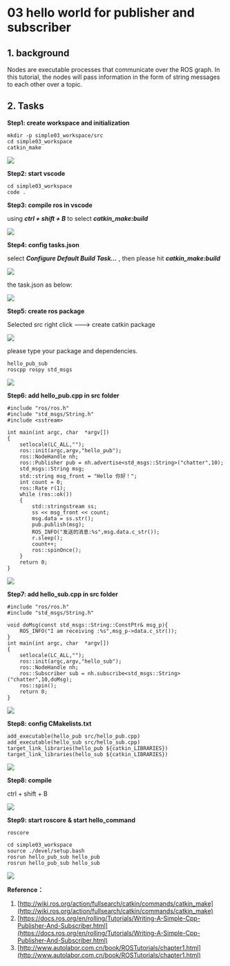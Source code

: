 # 03 hello world for publisher and subscriber

## 1. background

Nodes are executable processes that communicate over the ROS graph. In this tutorial, the nodes will pass information in the form of string messages to each other over a topic. 

## 2. Tasks

**Step1: create workspace and initialization**

```
mkdir -p simple03_workspace/src
cd simple03_workspace
catkin_make
```

![](images/2022-06-10_124650.png)

**Step2: start vscode**

```
cd simple03_workspace
code .
```

**Step3: compile ros in vscode**

using ***ctrl + shift + B*** to select ***catkin_make:build***

![](images/2022-06-10_124911.png)

**Step4: config tasks.json**

select ***Configure Default Build Task...*** , then please hit ***catkin_make:build***

![](images/2022-06-10_125431.png)

the task.json as below:

![](images/2022-06-10_125536.png)

**Step5: create ros package**

Selected src right click ---> create catkin package

![](images/2022-06-10_125622.png)

please type your package and dependencies.

```
hello_pub_sub
roscpp rospy std_msgs
```

![](images/2022-06-10_125752.png)

**Step6: add hello_pub.cpp in src folder**

```
#include "ros/ros.h"
#include "std_msgs/String.h"
#include <sstream>

int main(int argc, char  *argv[])
{   
    setlocale(LC_ALL,"");
    ros::init(argc,argv,"hello_pub");
    ros::NodeHandle nh;
    ros::Publisher pub = nh.advertise<std_msgs::String>("chatter",10);
    std_msgs::String msg;
    std::string msg_front = "Hello 你好！"; 
    int count = 0; 
    ros::Rate r(1);
    while (ros::ok())
    {
        std::stringstream ss;
        ss << msg_front << count;
        msg.data = ss.str();
        pub.publish(msg);
        ROS_INFO("发送的消息:%s",msg.data.c_str());
        r.sleep();
        count++;
        ros::spinOnce();
    }
    return 0;
}
```

![](images/2022-06-10_130053.png)

**Step7: add hello_sub.cpp in src folder**

```
#include "ros/ros.h"
#include "std_msgs/String.h"

void doMsg(const std_msgs::String::ConstPtr& msg_p){
    ROS_INFO("I am receiving :%s",msg_p->data.c_str());
}
int main(int argc, char  *argv[])
{
    setlocale(LC_ALL,"");
    ros::init(argc,argv,"hello_sub");
    ros::NodeHandle nh;
    ros::Subscriber sub = nh.subscribe<std_msgs::String>("chatter",10,doMsg);
    ros::spin();
    return 0;
}

```

![](images/2022-06-10_130511.png)

**Step8: config CMakelists.txt**

```
add_executable(hello_pub src/hello_pub.cpp)
add_executable(hello_sub src/hello_sub.cpp)
target_link_libraries(hello_pub ${catkin_LIBRARIES})
target_link_libraries(hello_sub ${catkin_LIBRARIES})
```

![](images/2022-06-10_130701.png)

**Step8:  compile**

ctrl + shift + B

![](images/2022-06-10_130845.png)

**Step9:  start roscore** **& start hello_command**

```
roscore

cd simple03_workspace
source ./devel/setup.bash
rosrun hello_pub_sub hello_pub
rosrun hello_pub_sub hello_sub
```

![](images/2022-06-10_131229.png)

**Reference：**

1. [http://wiki.ros.org/action/fullsearch/catkin/commands/catkin_make](http://wiki.ros.org/action/fullsearch/catkin/commands/catkin_make)
2. [https://docs.ros.org/en/rolling/Tutorials/Writing-A-Simple-Cpp-Publisher-And-Subscriber.html](https://docs.ros.org/en/rolling/Tutorials/Writing-A-Simple-Cpp-Publisher-And-Subscriber.html)
3. [http://www.autolabor.com.cn/book/ROSTutorials/chapter1.html](http://www.autolabor.com.cn/book/ROSTutorials/chapter1.html)
